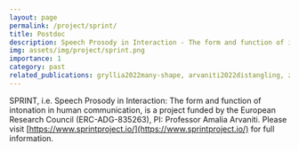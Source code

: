 ```yaml
---
layout: page
permalink: /project/sprint/
title: Postdoc
description: Speech Prosody in Interaction - The form and function of intonation in human communication
img: assets/img/project/sprint.png
importance: 1
category: past
related_publications: gryllia2022many-shape, arvaniti2022distangling, zhang2021comparing
---
```


SPRINT, i.e. Speech Prosody in Interaction: The form and function of intonation in human communication, is a  project funded by the European Research Council (ERC-ADG-835263), PI: Professor Amalia Arvaniti. Please visit [https://www.sprintproject.io/](https://www.sprintproject.io/) for full information. 

 